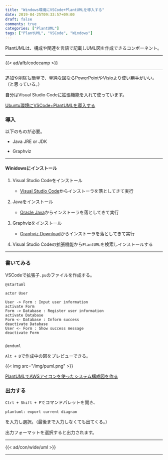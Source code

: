 ```yaml
---
title: "Windows環境にVSCode+PlantUMLを導入する"
date: 2019-04-25T09:33:57+09:00
draft: false
comments: true
categories: ["PlantUML"]
tags: ["PlantUML", "VSCode", "Windows"]
---
```


PlantUMLは、構成や関連を言語で記載しUML図を作成できるコンポーネント。

 <!--more-->

---

{{< ad/afb/codecamp >}}

---

追加や削除も簡単で、単純な図ならPowerPointやVisioより使い勝手がいい。（と思っている。）

自分はVisual Studio Codeに拡張機能を入れて使っています。

[Ubuntu環境にVSCode+PlantUMLを導入する](https://www.ted027.com/post/puml-ubu)

### 導入

以下のものが必要。

- Java JRE or JDK

- Graphviz

---

#### Winidowsにインストール

1. Visual Studio Codeをインストール
    - [Visual Studio Code](https://code.visualstudio.com/)からインストーラを落としてきて実行

2. Javaをインストール
    - [Oracle Java](https://www.java.com/ja/download/)からインストーラを落としてきて実行

3. Graphvizをインストール
    - [Graphviz Download](http://www.graphviz.org/download/)からインストーラを落としてきて実行

4. Visual Studio Codeの拡張機能から`PlantUML`を検索しインストールする

---

### 書いてみる

VSCodeで拡張子`.pu`のファイルを作成する。

```sample.pu
@startuml

actor User

User -> Form : Input user information
activate Form
Form -> Database : Register user information
activate Database
Form <- Database : Inform success
deactivate Database
User <- Form : Show success message
deactivate Form


@enduml
```

`Alt + D`で作成中の図をプレビューできる。

{{< img src="/img/puml.png" >}}

[PlantUMLでAWSアイコンを使ったシステム構成図を作る](https://www.ted027.com/post/puml-aws)

### 出力する

`Ctrl + Shift + P`でコマンドパレットを開き、

```
plantuml: export current diagram
```

を入力し選択。（最後まで入力しなくても出てくる。）

出力フォーマットを選択すると出力されます。

---

{{< ad/con/wide/uml >}}

---